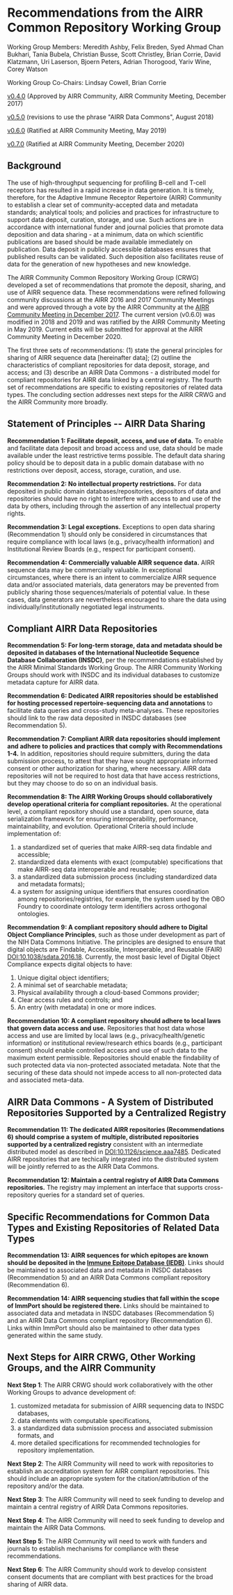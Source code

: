 Recommendations from the AIRR Common Repository Working Group
=============================================================

Working Group Members: Meredith Ashby, Felix Breden, Syed Ahmad Chan Bukhari, Tania Bubela, Christian Busse, Scott Christley, Brian Corrie, David Klatzmann,
Uri Laserson, Bjoern Peters, Adrian Thorogood, Yariv Wine, Corey Watson

Working Group Co-Chairs: Lindsay Cowell, Brian Corrie

[v0.4.0](https://github.com/airr-community/common-repo-wg/blob/v0.4.0/recommendations.md) (Approved by AIRR Community, AIRR Community Meeting, December 2017)

[v0.5.0](https://github.com/airr-community/common-repo-wg/blob/v0.5.0/recommendations.md) (revisions to use the phrase "AIRR Data Commons", August 2018)

[v0.6.0](https://github.com/airr-community/common-repo-wg/blob/v0.6.0/recommendations.md) (Ratified at AIRR Community Meeting, May 2019)

[v0.7.0](https://github.com/airr-community/common-repo-wg/blob/v0.6.0/recommendations.md) (Ratified at AIRR Community Meeting, December 2020)


Background
----------

The use of high-throughput sequencing for profiling B-cell and T-cell receptors
has resulted in a rapid increase in data generation. It is timely, therefore,
for the Adaptive Immune Receptor Repertoire (AIRR) Community to establish a
clear set of community-accepted data and metadata standards; analytical tools;
and policies and practices for infrastructure to support data deposit,
curation, storage, and use. Such actions are in accordance with international
funder and journal policies that promote data deposition and data sharing - at
a minimum, data on which scientific publications are based should be made
available immediately on publication. Data deposit in publicly accessible
databases ensures that published results can be validated. Such deposition also
facilitates reuse of data for the generation of new hypotheses and new
knowledge.

The AIRR Community Common Repository Working Group (CRWG) developed a set of
recommendations that promote the deposit, sharing, and use of AIRR sequence
data. These recommendations were refined following community discussions at the
AIRR 2016 and 2017 Community Meetings and were approved through a vote by the
AIRR Community at the [AIRR Community Meeting in December 2017](https://www.antibodysociety.org/the-airr-community/meetings/communityIII/).
The current version (v0.6.0) was modified in 2018 and 2019 and was ratified by
the AIRR Community Meeting in May 2019. Current edits will be submitted for
approval at the AIRR Community Meeting in December 2020.

The first three sets of recommendations: (1) state the general principles for
sharing of AIRR sequence data [hereinafter data]; (2) outline the
characteristics of compliant repositories for data deposit, storage, and access;
and (3) describe an AIRR Data Commons - a distributed model for compliant
repositories for AIRR data linked by a central registry. The fourth set of
recommendations are specific to existing repositories of related data types.
The concluding section addresses next steps for the AIRR CRWG and the AIRR
Community more broadly.


Statement of Principles -- AIRR Data Sharing
--------------------------------------------

**Recommendation 1: Facilitate deposit, access, and use of data.** To enable
and facilitate data deposit and broad access and use, data should be made
available under the least restrictive terms possible. The default data
sharing policy should be to deposit data in a public domain database with no
restrictions over deposit, access, storage, curation, and use.

**Recommendation 2: No intellectual property restrictions.** For data deposited
in public domain databases/repositories, depositors of data and repositories
should have no right to interfere with access to and use of the data by others,
including through the assertion of any intellectual property rights.

**Recommendation 3: Legal exceptions.** Exceptions to open data sharing
(Recommendation 1) should only be considered in circumstances that require
compliance with local laws (e.g., privacy/health information) and Institutional
Review Boards (e.g., respect for participant consent).

**Recommendation 4: Commercially valuable AIRR sequence data.** AIRR sequence
data may be commercially valuable. In exceptional circumstances, where there is
an intent to commercialize AIRR sequence data and/or associated materials, data
generators may be prevented from publicly sharing those sequences/materials of
potential value. In these cases, data generators are nevertheless encouraged to
share the data using individually/institutionally negotiated legal instruments. 


Compliant AIRR Data Repositories
--------------------------------

**Recommendation 5: For long-term storage, data and metadata should be deposited
in databases of the International Nucleotide Sequence Database Collaboration (INSDC)**,
per the recommendations established by the AIRR Minimal Standards Working Group.
The AIRR Community Working Groups should work with INSDC and its individual
databases to customize metadata capture for AIRR data.

**Recommendation 6: Dedicated AIRR repositories should be established for
hosting processed repertoire-sequencing data and annotations** to facilitate
data queries and cross-study meta-analyses. These repositories should link to
the raw data deposited in INSDC databases (see Recommendation 5).

**Recommendation 7: Compliant AIRR data repositories should implement and
adhere to policies and practices that comply with Recommendations 1-4.**
In addition, repositories should require submitters, during the data submission
process, to attest that they have sought appropriate informed consent or other
authorization for sharing, where necessary. AIRR data repositories will not be
required to host data that have access restrictions, but they may choose to do
so on an individual basis.

**Recommendation 8: The AIRR Working Groups should collaboratively develop
operational criteria for compliant repositories.** At the operational level, a
compliant repository should use a standard, open source, data serialization
framework for ensuring interoperability, performance, maintainability, and
evolution. Operational Criteria should include implementation of:

1. a standardized set of queries that make AIRR-seq data findable and accessible;
2. standardized data elements with exact (computable) specifications that make
   AIRR-seq data interoperable and reusable;
3. a standardized data submission process (including standardized data and
   metadata formats);
4. a system for assigning unique identifiers that ensures coordination among
   repositories/registries, for example, the system used by the OBO Foundry to
   coordinate ontology term identifiers across orthogonal ontologies.

**Recommendation 9: A compliant repository should adhere to Digital Object Compliance Principles**,
such as those under development as part of the NIH Data Commons Initiative.
The principles are designed to ensure that digital objects are Findable,
Accessible, Interoperable, and Reusable (FAIR) [DOI:10.1038/sdata.2016.18](https://doi.org/10.1038/sdata.2016.18).
Currently, the most basic level of Digital Object Compliance expects digital
objects to have:

1. Unique digital object identifiers;
2. A minimal set of searchable metadata;
3. Physical availability through a cloud-based Commons provider;
4. Clear access rules and controls; and
5. An entry (with metadata) in one or more indices.

**Recommendation 10: A compliant repository should adhere to local
laws that govern data access and use.**
Repositories that host data whose access and use are limited by local
laws (e.g., privacy/health/genetic information) or institutional
review/research ethics boards (e.g., participant consent) should enable
controlled access and use of such data to the maximum extent permissible.
Repositories should enable the findability of such protected data via
non-protected associated metadata. Note that the securing of these data
should not impede access to all non-protected data and associated meta-data.


AIRR Data Commons - A System of Distributed Repositories Supported by a Centralized Registry
--------------------------------------------------------------------------------------------

**Recommendation 11: The dedicated AIRR repositories (Recommendations 6) should
comprise a system of multiple, distributed repositories supported by a
centralized registry** consistent with an intermediate distributed model as
described in [DOI:10.1126/science.aaa7485](https://doi.org/10.1126/science.aaa7485).
Dedicated AIRR repositories that are techically integrated into the distributed
system will be jointly referred to as the AIRR Data Commons.

**Recommendation 12: Maintain a central registry of AIRR Data Commons repositories.**
The registry may implement an interface that supports cross-repository queries
for a standard set of queries.


Specific Recommendations for Common Data Types and Existing Repositories of Related Data Types
----------------------------------------------------------------------------------------------

**Recommendation 13: AIRR sequences for which epitopes are known should be
deposited in the [Immune Epitope Database (IEDB)](https://www.iedb.org)**.
Links should be maintained to associated data and metadata in INSDC databases 
(Recommendation 5) and an AIRR Data Commons compliant repository
(Recommendation 6).

**Recommendation 14: AIRR sequencing studies that fall within the scope of
ImmPort should be registered there.**
Links should be maintained to associated data and metadata in INSDC databases 
(Recommendation 5) and an AIRR Data Commons compliant repository
(Recommendation 6). Links within ImmPort should also be maintained to other
data types generated within the same study.


Next Steps for AIRR CRWG, Other Working Groups, and the AIRR Community
----------------------------------------------------------------------

**Next Step 1**: The AIRR CRWG should work collaboratively with the other
Working Groups to advance development of:

1. customized metadata for submission of AIRR sequencing data to INSDC databases,
2. data elements with computable specifications,
3. a standardized data submission process and associated submission formats, and
4. more detailed specifications for recommended technologies for repository implementation.

**Next Step 2**: The AIRR Community will need to work with repositories to
establish an accreditation system for AIRR compliant repositories. This should
include an appropriate system for the citation/attribution of the repository
and/or the data.

**Next Step 3**: The AIRR Community will need to seek funding to develop and
maintain a central registry of AIRR Data Commons repositories.

**Next Step 4**: The AIRR Community will need to seek funding to develop and
maintain the AIRR Data Commons.

**Next Step 5**: The AIRR Community will need to work with funders and journals
to establish mechanisms for compliance with these recommendations.

**Next Step 6**: The AIRR Community should work to develop consistent consent
documents that are compliant with best practices for the broad sharing of AIRR
data.
